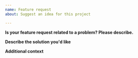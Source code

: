 ```yaml
---
name: Feature request
about: Suggest an idea for this project

---
```


**Is your feature request related to a problem? Please describe.**


**Describe the solution you'd like**


**Additional context**
